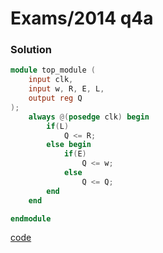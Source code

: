 # Exams/2014 q4a
### Solution
```Verilog
module top_module (
    input clk,
    input w, R, E, L,
    output reg Q
);
    always @(posedge clk) begin
        if(L)
            Q <= R;
        else begin
            if(E)
                Q <= w;
            else
                Q <= Q;
        end
    end

endmodule
```
[code](./92.v)